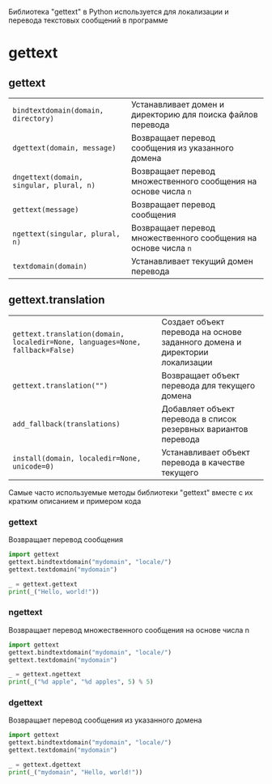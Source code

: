 Библиотека "gettext" в Python используется для локализации и перевода текстовых сообщений в программе

# gettext
## gettext

|                                          |                                                                 |
|------------------------------------------|-----------------------------------------------------------------|
| `bindtextdomain(domain, directory)`      | Устанавливает домен и директорию для поиска файлов перевода     |
| `dgettext(domain, message)`              | Возвращает перевод сообщения из указанного домена               |
| `dngettext(domain, singular, plural, n)` | Возвращает перевод множественного сообщения на основе числа `n` |
| `gettext(message)`                       | Возвращает перевод сообщения                                    |
| `ngettext(singular, plural, n)`          | Возвращает перевод множественного сообщения на основе числа `n` |
| `textdomain(domain)`                     | Устанавливает текущий домен перевода                            |

## gettext.translation

|                                                                               |                                                                             |
|-------------------------------------------------------------------------------|-----------------------------------------------------------------------------|
| `gettext.translation(domain, localedir=None, languages=None, fallback=False)` | Создает объект перевода на основе заданного домена и директории локализации |
| `gettext.translation("")`                                                     | Возвращает объект перевода для текущего домена                              |
| `add_fallback(translations)`                                                  | Добавляет объект перевода в список резервных вариантов перевода             |
| `install(domain, localedir=None, unicode=0)`                                  | Устанавливает объект перевода в качестве текущего                           |

Самые часто используемые методы библиотеки "gettext" вместе с их кратким описанием и примером кода

### gettext
Возвращает перевод сообщения
```python
import gettext
gettext.bindtextdomain("mydomain", "locale/")
gettext.textdomain("mydomain")

_ = gettext.gettext
print(_("Hello, world!"))
```

### ngettext
Возвращает перевод множественного сообщения на основе числа n
```python
import gettext
gettext.bindtextdomain("mydomain", "locale/")
gettext.textdomain("mydomain")

_ = gettext.ngettext
print(_("%d apple", "%d apples", 5) % 5)
```

### dgettext
Возвращает перевод сообщения из указанного домена
```python
import gettext
gettext.bindtextdomain("mydomain", "locale/")
gettext.textdomain("mydomain")

_ = gettext.dgettext
print(_("mydomain", "Hello, world!"))
```
